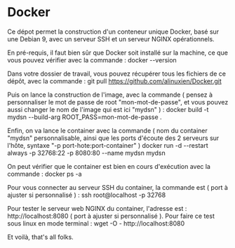 # Docker

Ce dépot permet la construction d'un conteneur unique Docker, basé sur une Debian 9, avec un serveur SSH et un serveur NGINX opérationnels.

En pré-requis, il faut bien sûr que Docker soit installé sur la machine, ce que vous pouvez vérifier avec la commande :
docker --version

Dans votre dossier de travail, vous pouvez récupérer tous les fichiers de ce dépôt, avec la commande :
git pull https://github.com/alinuxien/Docker.git

Puis on lance la construction de l'image, avec la commande ( pensez à personnaliser le mot de passe de root "mon-mot-de-passe", et vous pouvez aussi changer le nom de l'image qui est ici "mydsn" ) :
docker build -t mydsn --build-arg ROOT_PASS=mon-mot-de-passe .

Enfin, on va lance le container avec la commande ( nom du container "mydsn" personnalisable, ainsi que les ports d'écoute des 2 serveurs sur l'hôte, syntaxe "-p port-hote:port-container" )
docker run -d --restart always -p 32768:22 -p 8080:80 --name mydsn mydsn

On peut vérifier que le container est bien en cours d'exécution avec la commande :
docker ps -a

Pour vous connecter au serveur SSH du container, la commande est ( port à ajuster si personnalisé ) :
ssh root@localhost -p 32768

Pour tester le serveur web NGINX du container, l'adresse est : http://localhost:8080 ( port à ajuster si personnalisé ).
Pour faire ce test sous linux en mode terminal : 
wget -O - http://localhost:8080

Et voilà, that's all folks.

